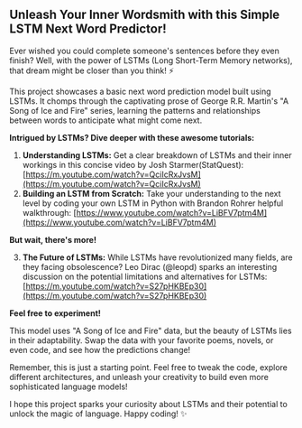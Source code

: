 ## Unleash Your Inner Wordsmith with this Simple LSTM Next Word Predictor!

Ever wished you could complete someone's sentences before they even finish? Well, with the power of LSTMs (Long Short-Term Memory networks), that dream might be closer than you think! ⚡️

This project showcases a basic next word prediction model built using LSTMs. It chomps through the captivating prose of George R.R. Martin's "A Song of Ice and Fire" series, learning the patterns and relationships between words to anticipate what might come next. 

**Intrigued by LSTMs? Dive deeper with these awesome tutorials:**

1.  **Understanding LSTMs:** Get a clear breakdown of LSTMs and their inner workings in this concise video by Josh Starmer(StatQuest): [https://m.youtube.com/watch?v=QciIcRxJvsM](https://m.youtube.com/watch?v=QciIcRxJvsM)
2.  **Building an LSTM from Scratch:** Take your understanding to the next level by coding your own LSTM in Python with Brandon Rohrer helpful walkthrough: [https://www.youtube.com/watch?v=LiBFV7ptm4M](https://www.youtube.com/watch?v=LiBFV7ptm4M)

**But wait, there's more!** 

3.  **The Future of LSTMs:** While LSTMs have revolutionized many fields, are they facing obsolescence? Leo Dirac (@leopd) sparks an interesting discussion on the potential limitations and alternatives for LSTMs: [https://m.youtube.com/watch?v=S27pHKBEp30](https://m.youtube.com/watch?v=S27pHKBEp30)

**Feel free to experiment!**

This model uses "A Song of Ice and Fire" data, but the beauty of LSTMs lies in their adaptability. Swap the data with your favorite poems, novels, or even code, and see how the predictions change! 

Remember, this is just a starting point. Feel free to tweak the code, explore different architectures, and unleash your creativity to build even more sophisticated language models! 

I hope this project sparks your curiosity about LSTMs and their potential to unlock the magic of language. Happy coding! ✨

 
